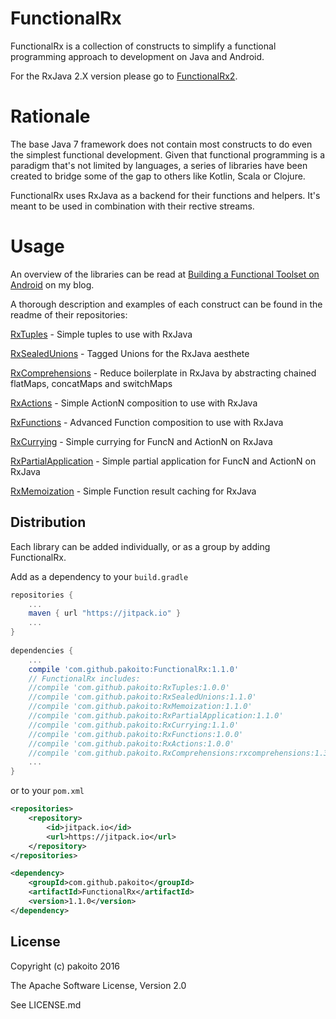 # FunctionalRx

FunctionalRx is a collection of constructs to simplify a functional programming approach to development on Java and Android.

For the RxJava 2.X version please go to [FunctionalRx2](https://github.com/pakoito/FunctionalRx2).

# Rationale

The base Java 7 framework does not contain most constructs to do even the simplest functional development. Given that functional programming is a paradigm that's not limited by languages, a series of libraries have been created to bridge some of the gap to others like Kotlin, Scala or Clojure.

FunctionalRx uses RxJava as a backend for their functions and helpers. It's meant to be used in combination with their rective streams.

# Usage

An overview of the libraries can be read at [Building a Functional Toolset on Android](http://www.pacoworks.com/2016/05/25/building-a-functional-toolset-for-android/) on my blog.

A thorough description and examples of each construct can be found in the readme of their repositories:

[RxTuples](https://github.com/pakoito/RxTuples) - Simple tuples to use with RxJava

[RxSealedUnions](https://github.com/pakoito/RxSealedUnions) - Tagged Unions for the RxJava aesthete

[RxComprehensions](https://github.com/pakoito/RxComprehensions) - Reduce boilerplate in RxJava by abstracting chained flatMaps, concatMaps and switchMaps

[RxActions](https://github.com/pakoito/RxActions) - Simple ActionN composition to use with RxJava

[RxFunctions](https://github.com/pakoito/RxFunctions) - Advanced Function composition to use with RxJava

[RxCurrying](https://github.com/pakoito/RxCurrying) - Simple currying for FuncN and ActionN on RxJava

[RxPartialApplication](https://github.com/pakoito/RxPartialApplication) - Simple partial application for FuncN and ActionN on RxJava

[RxMemoization](https://github.com/pakoito/RxMemoization) - Simple Function result caching for RxJava

## Distribution

Each library can be added individually, or as a group by adding FunctionalRx.

Add as a dependency to your `build.gradle`
```groovy
repositories {
    ...
    maven { url "https://jitpack.io" }
    ...
}
    
dependencies {
    ...
    compile 'com.github.pakoito:FunctionalRx:1.1.0'
    // FunctionalRx includes:
    //compile 'com.github.pakoito:RxTuples:1.0.0'
    //compile 'com.github.pakoito:RxSealedUnions:1.1.0'
    //compile 'com.github.pakoito:RxMemoization:1.1.0'
    //compile 'com.github.pakoito:RxPartialApplication:1.1.0'
    //compile 'com.github.pakoito:RxCurrying:1.1.0'
    //compile 'com.github.pakoito:RxFunctions:1.0.0'
    //compile 'com.github.pakoito:RxActions:1.0.0'
    //compile 'com.github.pakoito.RxComprehensions:rxcomprehensions:1.3.0'
    ...
}
```
or to your `pom.xml`

```xml
<repositories>
    <repository>
        <id>jitpack.io</id>
        <url>https://jitpack.io</url>
    </repository>
</repositories>

<dependency>
    <groupId>com.github.pakoito</groupId>
    <artifactId>FunctionalRx</artifactId>
    <version>1.1.0</version>
</dependency>
```

## License

Copyright (c) pakoito 2016

The Apache Software License, Version 2.0

See LICENSE.md
